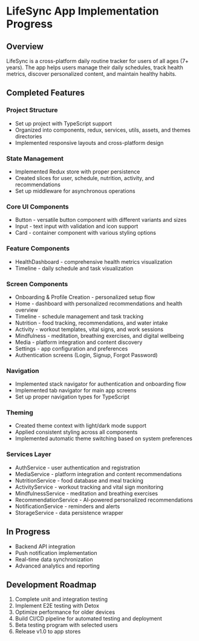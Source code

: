 # LifeSync App Implementation Progress

## Overview
LifeSync is a cross-platform daily routine tracker for users of all ages (7+ years). The app helps users manage their daily schedules, track health metrics, discover personalized content, and maintain healthy habits.

## Completed Features

### Project Structure
- Set up project with TypeScript support
- Organized into components, redux, services, utils, assets, and themes directories
- Implemented responsive layouts and cross-platform design

### State Management
- Implemented Redux store with proper persistence
- Created slices for user, schedule, nutrition, activity, and recommendations
- Set up middleware for asynchronous operations

### Core UI Components
- Button - versatile button component with different variants and sizes
- Input - text input with validation and icon support
- Card - container component with various styling options

### Feature Components
- HealthDashboard - comprehensive health metrics visualization
- Timeline - daily schedule and task visualization

### Screen Components
- Onboarding & Profile Creation - personalized setup flow
- Home - dashboard with personalized recommendations and health overview
- Timeline - schedule management and task tracking
- Nutrition - food tracking, recommendations, and water intake
- Activity - workout templates, vital signs, and work sessions
- Mindfulness - meditation, breathing exercises, and digital wellbeing
- Media - platform integration and content discovery
- Settings - app configuration and preferences
- Authentication screens (Login, Signup, Forgot Password)

### Navigation
- Implemented stack navigator for authentication and onboarding flow
- Implemented tab navigator for main app screens
- Set up proper navigation types for TypeScript

### Theming
- Created theme context with light/dark mode support
- Applied consistent styling across all components
- Implemented automatic theme switching based on system preferences

### Services Layer
- AuthService - user authentication and registration
- MediaService - platform integration and content recommendations
- NutritionService - food database and meal tracking
- ActivityService - workout tracking and vital sign monitoring
- MindfulnessService - meditation and breathing exercises
- RecommendationService - AI-powered personalized recommendations
- NotificationService - reminders and alerts
- StorageService - data persistence wrapper

## In Progress
- Backend API integration
- Push notification implementation
- Real-time data synchronization
- Advanced analytics and reporting

## Development Roadmap
1. Complete unit and integration testing
2. Implement E2E testing with Detox
3. Optimize performance for older devices
4. Build CI/CD pipeline for automated testing and deployment
5. Beta testing program with selected users
6. Release v1.0 to app stores
